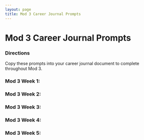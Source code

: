```yaml
---
layout: page
title: Mod 3 Career Journal Prompts
---
```


# Mod 3 Career Journal Prompts

### Directions
Copy these prompts into your career journal document to complete throughout Mod 3. 

### Mod 3 Week 1:  

### Mod 3 Week 2:

### Mod 3 Week 3:

### Mod 3 Week 4:

### Mod 3 Week 5:
